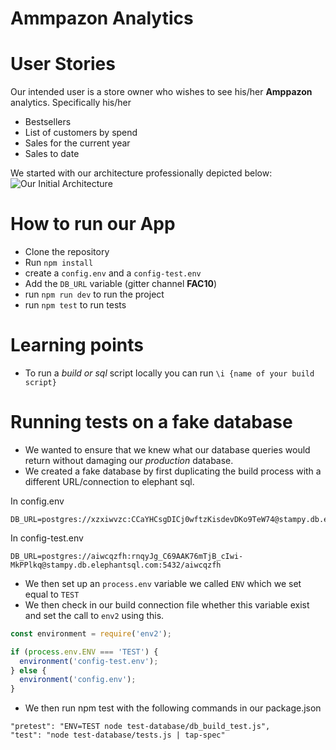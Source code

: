 # Ammpazon Analytics

User Stories
===
Our intended user is a store owner who wishes to see his/her **Amppazon** analytics.
Specifically his/her

* Bestsellers
* List of customers by spend
* Sales for the current year
* Sales to date

We started with our architecture professionally depicted below:
![Our Initial Architecture](./public/assets/architecture.png)

How to run our App
===
* Clone the repository
* Run `npm install`
* create a `config.env` and a `config-test.env`
* Add the `DB_URL` variable (gitter channel **FAC10**)
* run `npm run dev` to run the project
* run `npm test` to run tests

Learning points
===
 * To run a *build or sql* script locally you can run
`\i {name of your build script}`

Running tests on a fake database
===
* We wanted to ensure that we knew what our database queries would return without damaging our *production* database.
* We created a fake database by first duplicating the build process with a different URL/connection to elephant sql.

In config.env
```
DB_URL=postgres://xzxiwvzc:CCaYHCsgDICj0wftzKisdevDKo9TeW74@stampy.db.elephantsql.com:5432/xzxiwvzc
```
In config-test.env
```
DB_URL=postgres://aiwcqzfh:rnqyJg_C69AAK76mTjB_cIwi-MkPPlkq@stampy.db.elephantsql.com:5432/aiwcqzfh
```
* We then set up an `process.env` variable we called `ENV` which we set equal to `TEST`
* We then check in our build connection file whether this variable exist and set the call to `env2` using this.

```js
const environment = require('env2');

if (process.env.ENV === 'TEST') {
  environment('config-test.env'); 
} else {
  environment('config.env');
}
```
* We then run npm test with the following commands in our package.json
```
"pretest": "ENV=TEST node test-database/db_build_test.js",
"test": "node test-database/tests.js | tap-spec"
```
